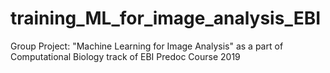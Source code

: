 # training_ML_for_image_analysis_EBI
Group Project: "Machine Learning for Image Analysis" as a part of Computational Biology track of EBI Predoc Course 2019
